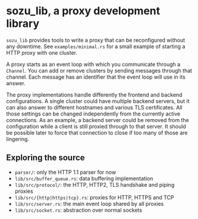 # sozu_lib, a proxy development library

`sozu_lib` provides tools to write a proxy that can be reconfigured
without any downtime. See `examples/minimal.rs` for a small example
of starting a HTTP proxy with one cluster.

A proxy starts as an event loop with which you communicate through
a `Channel`. You can add or remove clusters by sending messages
through that channel. Each message has an identifier that the event
loop will use in its answer.

The proxy implementations handle differently the frontend and backend
configurations. A single cluster could have multiple backend
servers, but it can also answer to different hostnames and various
TLS certificates. All those settings can be changed independently
from the currently active connections. As an example, a backend
server could be removed from the configuration while a client
is still proxied through to that server. It should be possible later
to force that connection to close if too many of those are lingering.

## Exploring the source

- `parser/`: only the HTTP 1.1 parser for now
- `lib/src/buffer_queue.rs`: data buffering implementation
- `lib/src/protocol/`: the HTTP, HTTP2, TLS handshake and piping proxies
- `lib/src/{http|https|tcp}.rs`: proxies for HTTP, HTTPS and TCP
- `lib/src/server.rs`: the main event loop shared by all proxies
- `lib/src/socket.rs`: abstraction over normal sockets
